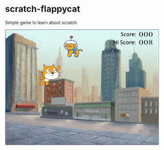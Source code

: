 # scratch-flappycat
Simple game to learn about scratch.

![No Image](docs/images/Screenshot_2022-02-15_224352.png)
